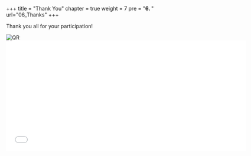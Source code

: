 +++
title = "Thank You"
chapter = true
weight = 7
pre = "<b>6. </b>"
url="06_Thanks"
+++


Thank you all for your participation!


<img src="/images/qr.png" alt="QR" />


<iframe src="/linkedin-badge.html" width="650" height="300" style="border:none; overflow-y: hidden;"></iframe>

